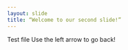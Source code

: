 ```yaml
---
layout: slide
title: “Welcome to our second slide!”
---
```

Test file
Use the left arrow to go back!
